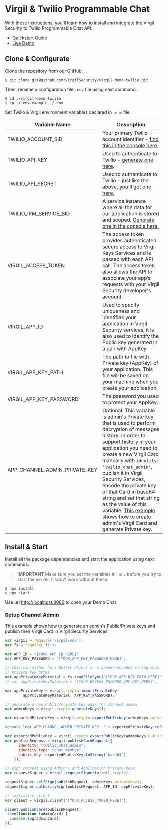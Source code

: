 # Virgil & Twilio Programmable Chat

With these instructions, you'll learn how to install and integrate the Virgil Security to Twilio Programmable Chat API.


- [Quickstart Guide](/docs)
- [Live Demo](https://demo-ip-messaging.virgilsecurity.com/)

## Clone & Configurate

Clone the repository from our GitHub.

```
$ git clone git@github.com:VirgilSecurity/virgil-demo-twilio.git
```

Then, rename a configuration file ```.env``` file using next command:

```
$ cd ./virgil-demo-twilio
$ cp ./.env.example ./.env
```

Set Twilio & Virgil environment variables declared in `.env` file.

| Variable Name                     | Description                    |
|-----------------------------------|--------------------------------|
| TWILIO_ACCOUNT_SID                | Your primary Twilio account identifier - [find this in the console here.](https://www.twilio.com/user/account/ip-messaging)        |
| TWILIO_API_KEY                    | Used to authenticate to Twilio - [generate one here](https://www.twilio.com/user/account/ip-messaging/dev-tools/api-keys). |
| TWILIO_API_SECRET                 | Used to authenticate to Twilio - just like the above, [you'll get one here.](https://www.twilio.com/user/account/ip-messaging/dev-tools/api-keys) |
| TWILIO_IPM_SERVICE_SID            | A service instance where all the data for our application is stored and scoped. [Generate one in the console here.](https://www.twilio.com/user/account/ip-messaging/services) |
| VIRGIL_ACCESS_TOKEN               | The access token provides authenticated secure access to Virgil Keys Services and is passed with each API call. The access token also allows the API to associate your app’s requests with your Virgil Security developer's account. |
| VIRGIL_APP_ID               | Used to specify uniqueness and identifies your application in Virgil Security services, it is also used to identify the Public key generated in a pair with AppKey |
| VIRGIL_APP_KEY_PATH               | The path to file with Private key (AppKey) of your application. This file will be saved on your machine when you create your application. |
| VIRGIL_APP_KEY_PASSWORD   | The password you used to protect your AppKey. |
| APP_CHANNEL_ADMIN_PRIVATE_KEY | Optional. This variable is admin's Private key that is used to perform decryption of messages history. In order to support history in your application you need to create a new Virgil Card manually with `identity: 'twilio_chat_admin'`, publish it in Virgil Security Services, encode the private key of that Card in base64 string and set that string as the value of this variable. [This example](#setup-channel-admin) shows how to create admin's Virgil Card and generate Private key. |

## Install & Start

Install all the package dependencies and start the application using next commands:

> **IMPORTANT** Make sure you set the variables in `.env` before you try to start the server. It won't work without these. 

```
$ npm install
$ npm start
```

Use url [http://localhost:8080](http://localhost:8080) to open your Demo Chat

### Setup Channel Admin

This example shows how to generate an admin's Public/Private keys and publish their Virgil Card in Virgil Security Services.

```js
var virgil = require('virgil-sdk');
var fs = require('fs');

var APP_ID = "[YOUR_APP_ID_HERE]";
var APP_KEY_PASSWORD = "[YOUR_APP_KEY_PASSWORD_HERE]";

// this can either be a Buffer object or a base64-encoded string with the 
// private key bytes
var appPrivateKeyMaterial = fs.readFileSync("[YOUR_APP_KEY_PATH_HERE]");
// var appPrivateKeyMaterial = "[YOUR_BASE64_ENCODED_APP_KEY_HERE]";

var appPrivateKey = virgil.crypto.importPrivateKey(
        appPrivateKeyMaterial, APP_KEY_PASSWORD);

// generate a new Public/Private key pair for channel admin
var adminKeys = virgil.crypto.generateKeys();

var exportedPrivateKey = virgil.crypto.exportPublicKey(adminKeys.privateKey);

console.log('APP_CHANNEL_ADMIN_PRIVATE_KEY: ' + exportedPrivateKey.toString('base64'));

var exportedPublicKey = virgil.crypto.exportPublicKey(adminKeys.publicKey);
var publishRequest = virgil.publishCardRequest({
      identity: "twilio_chat_admin",
      identity_type: "chat_member",
      public_key: exportedPublicKey.toString('base64')
    });

// sign request using Admin's and Application Private keys.
var requestSigner = virgil.requestSigner(virgil.crypto);

requestSigner.selfSign(publishRequest, adminKeys.privateKey);
requestSigner.authoritySign(publishRequest, APP_ID, appPrivateKey);

// initialize client 
var client = virgil.client("[YOUR_ACCESS_TOKEN_HERE]");

client.publishCard(publishRequest)
.then(function (adminCard) {
  console.log(adminCard);
});
```

